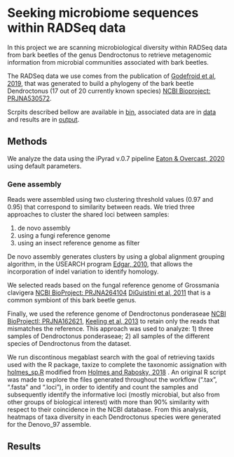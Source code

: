 # Seeking microbiome sequences within RADSeq data


In this project we are scanning microbiological diversity within RADSeq data from bark beetles of the genus Dendroctonus to retrieve metagenomic information from microbial communities associated with bark beetles.

The RADSeq data we use comes from the publication of [Godefroid et al, 2019](https://www.sciencedirect.com/science/article/abs/pii/S1055790319302441), that was generated to build a phylogeny of the bark beetle Dendroctonus (17 out of 20 currently known species) [NCBI Bioproject: PRJNA530572](https://www.ncbi.nlm.nih.gov/bioproject/?term=txid77165[Organism:noexp]).

Scrpits described bellow are available in [bin](https://github.com/daniel-acga/Metagenomics-RAD-Insect-/blob/master/bin/Holmes%202018%20R%20blast), associated data are in [data](link) and results are in [output](link).



## Methods

We analyze the data using the iPyrad v.0.7 pipeline [Eaton & Overcast, 2020](https://academic.oup.com/bioinformatics/article-abstract/36/8/25925697088) using default parameters.


### Gene assembly
Reads were assembled using two clustering threshold values (0.97 and 0.95) that correspond to similarity between reads. We tried three approaches to cluster the shared loci between samples:

1. de novo assembly
1. using a fungi reference genome
1. using an insect reference genome as filter

De novo assembly generates clusters by using a global alignment grouping algorithm, in the USEARCH program [Edgar, 2010](https://www.osti.gov/biblio/1137186), that allows the incorporation of indel variation to identify homology. 

We selected reads based on the fungal reference genome of Grossmania clavigera [NCBI BioProject: PRJNA264104](https://www.ncbi.nlm.nih.gov/bioproject/264104) [DiGuistini et al, 2011](https://www.pnas.org/content/108/6/2504.short) that is a common symbiont of this bark beetle genus. 

Finally, we used the reference genome of Dendroctonus ponderaseae  [NCBI BioProjectI: PRJNA162621](https://www.ncbi.nlm.nih.gov/bioproject/162621), [Keeling et al, 2013](https://genomebiology.biomedcentral.com/articles/10.1186/gb-2013-14-3-r27) to retain only the reads that mismatches the reference. This approach was used to analyze: 1) three samples of Dendroctonus ponderaseae; 2) all samples of the different species of Dendroctonus from the dataset.

We run discontinous megablast search with the goal of retrieving taxids used with the R package, taxize to complete the taxonomic assignation with [holmes_sp.R](https://github.com/daniel-acga/RADSeqMicrobiome/blob/master/bin/holmes_sp.R)  modified from [Holmes and Rabosky, 2018](https://peerj.com/articles/4662/) . An original R script was made to explore the files generated throughout the workflow (“.tax”, “.fasta” and “.loci”), in order to identify and count the samples and subsequently identify the informative loci (mostly microbial, but also from other groups of biological interest) with more than 90% similarity with respect to their coincidence in the NCBI database. From this analysis, heatmaps of  taxa diversity in each Dendroctonus species were generated for the Denovo_97 assemble.


## Results
